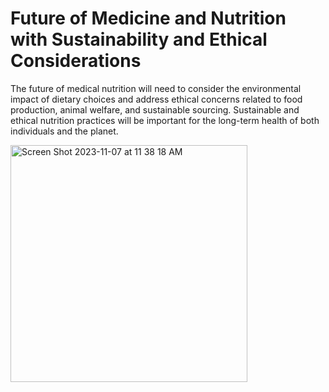 # Future of Medicine and Nutrition with Sustainability and Ethical Considerations
The future of medical nutrition will need to consider the environmental impact of dietary choices and address ethical concerns related to food production, animal welfare, and sustainable sourcing. 
Sustainable and ethical nutrition practices will be important for the long-term health of both individuals and the planet.

<img width="379" alt="Screen Shot 2023-11-07 at 11 38 18 AM" src="https://github.com/AngelinaNSS/AngelinaNSS/assets/148863357/2d67c724-81be-4bd8-9ac6-a0da31deb144">
